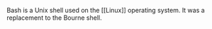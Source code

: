 Bash is a Unix shell used on the [[Linux]] operating system. It was a replacement to the Bourne shell. 